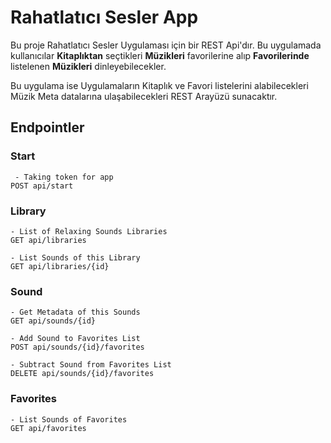# Rahatlatıcı Sesler App

Bu proje Rahatlatıcı Sesler Uygulaması için bir REST Api'dır. Bu uygulamada kullanıcılar __Kitaplıktan__ seçtikleri __Müzikleri__ favorilerine alıp __Favorilerinde__ listelenen __Müzikleri__ dinleyebilecekler. 

Bu uygulama ise Uygulamaların Kitaplık ve Favori listelerini alabilecekleri Müzik Meta datalarına ulaşabilecekleri REST Arayüzü sunacaktır.

## Endpointler

### Start
```
 - Taking token for app
POST api/start
```
### Library
```
- List of Relaxing Sounds Libraries
GET api/libraries 

- List Sounds of this Library 
GET api/libraries/{id} 
```
### Sound
```
- Get Metadata of this Sounds
GET api/sounds/{id} 

- Add Sound to Favorites List
POST api/sounds/{id}/favorites

- Subtract Sound from Favorites List
DELETE api/sounds/{id}/favorites
```
### Favorites
```
- List Sounds of Favorites
GET api/favorites 
```